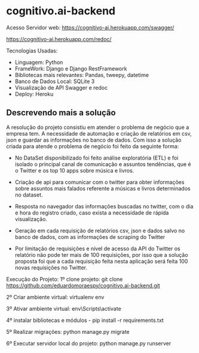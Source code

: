 # cognitivo.ai-backend

Acesso Servidor web: https://cognitivo-ai.herokuapp.com/swagger/


https://cognitivo-ai.herokuapp.com/redoc/


Tecnologias Usadas:
  - Linguagem: Python
  - FrameWork: Django e Django RestFramework
  - Bibliotecas mais relevantes: Pandas, tweepy, datetime
  - Banco de Dados Local: SQLite 3
  - Visualização de API Swagger e redoc
  - Deploy: Heroku

## Descrevendo mais a solução
A resolução do projeto consistiu em atender o problema de negócio que a empresa tem. A necessidade de automação e criação de relatórios em csv, json e guardar as informações no banco de dados. Com isso a solução criada para atende o problema de negócio foi feito da seguinte forma:


  - No DataSet disponibilizado foi feito análise exploratória (ETL) e foi isolado o principal canal de comunicação e assuntos tendências, que é o Twitter e os top 10 apps sobre música e livros.  


  - Criação de api para comunicar com o twitter para obter informações sobre assuntos mais falados referente a músicas e livros determinados no dataset.


  - Resposta no navegador das informações buscadas no twitter, com o dia e hora do registro criado, caso exista a necessidade de rápida visualização. 


- Geração em cada requisição de relatórios csv, json e dados salvo no banco de dados, com as informações de scraping do Twitter


- Por limitação de requisições e nível de acesso da API do Twitter os relatório não pode ter mais de 100 requisições, por isso que a solução proposta foi que a cada requisição feita nesta aplicação será feita 100 novas requisições no Twitter.



Execução do Projeto:
1º clone projeto: git clone https://github.com/eduardomoraespy/cognitivo.ai-backend.git


2º Criar ambiente virtual: virtualenv env


3º Ativar ambiente virtual: env\Scripts\activate


4º instalar bibliotecas e módulos - pip install -r requirements.txt


5º Realizar migrações: python manage.py migrate


6º Executar servidor local do projeto: python manage.py runserver

